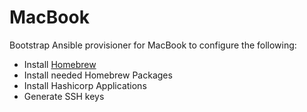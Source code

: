 # MacBook

Bootstrap Ansible provisioner for MacBook to configure the following:

- Install [Homebrew](https://brew.sh)
- Install needed Homebrew Packages
- Install Hashicorp Applications
- Generate SSH keys
 
